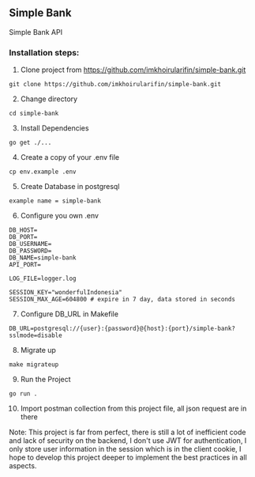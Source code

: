 ## Simple Bank

Simple Bank API

### Installation steps:

1. Clone project from https://github.com/imkhoirularifin/simple-bank.git

```shell
git clone https://github.com/imkhoirularifin/simple-bank.git
```

2. Change directory

```shell
cd simple-bank
```

3. Install Dependencies

```shell
go get ./...
```

4. Create a copy of your .env file

```shell
cp env.example .env
```

5. Create Database in postgresql

```example
example name = simple-bank
```

6. Configure you own .env

```
DB_HOST=
DB_PORT=
DB_USERNAME=
DB_PASSWORD=
DB_NAME=simple-bank
API_PORT=

LOG_FILE=logger.log

SESSION_KEY="wonderfulIndonesia"
SESSION_MAX_AGE=604800 # expire in 7 day, data stored in seconds
```

7. Configure DB_URL in Makefile

```example
DB_URL=postgresql://{user}:{password}@{host}:{port}/simple-bank?sslmode=disable
```

8. Migrate up

```shell
make migrateup
```

9. Run the Project

```shell
go run .
```

10. Import postman collection from this project file, all json request are in there

Note: This project is far from perfect, there is still a lot of inefficient code and lack of security on the backend, I don't use JWT for authentication, I only store user information in the session which is in the client cookie, I hope to develop this project deeper to implement the best practices in all aspects.
